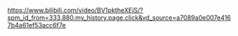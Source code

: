 https://www.bilibili.com/video/BV1pktheXEjS/?spm_id_from=333.880.my_history.page.click&vd_source=a7089a0e007e4167b4a61ef53acc6f7e